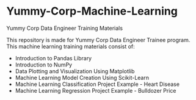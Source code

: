 # Yummy-Corp-Machine-Learning
Yummy Corp Data Engineer Training Materials

This repository is made for Yummy Corp Data Engineer Trainee program. This machine learning training materials consist of:
- Introduction to Pandas Library
- Introduction to NumPy
- Data Plotting and Visualization Using Matplotlib
- Machine Learning Model Creation Using Scikit-Learn
- Machine Learning Classification Project Example - Heart Disease
- Machine Learning Regression Project Example - Bulldozer Price
